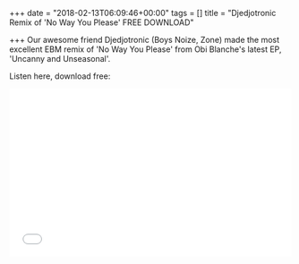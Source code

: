 +++
date = "2018-02-13T06:09:46+00:00"
tags = []
title = "Djedjotronic Remix of 'No Way You Please' FREE DOWNLOAD"

+++
Our awesome friend Djedjotronic (Boys Noize, Zone) made the most excellent EBM remix of 'No Way You Please' from Obi Blanche's latest EP, 'Uncanny and Unseasonal'.

Listen here, download free:

<iframe width="100%" height="300" scrolling="no" frameborder="no" src="[https://w.soundcloud.com/player/?url=https%3A//api.soundcloud.com/tracks/396860196&color=%23322422&auto_play=false&hide_related=false&show_comments=true&show_user=true&show_reposts=false&show_teaser=true&visual=true](https://w.soundcloud.com/player/?url=https%3A//api.soundcloud.com/tracks/396860196&color=%23322422&auto_play=false&hide_related=false&show_comments=true&show_user=true&show_reposts=false&show_teaser=true&visual=true "https://w.soundcloud.com/player/?url=https%3A//api.soundcloud.com/tracks/396860196&color=%23322422&auto_play=false&hide_related=false&show_comments=true&show_user=true&show_reposts=false&show_teaser=true&visual=true")"></iframe>
